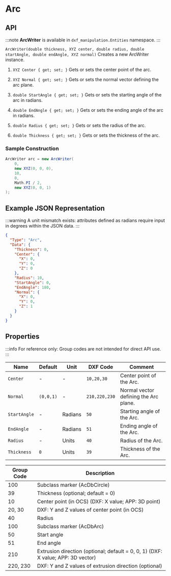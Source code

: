 # Arc

## API

:::note
**ArcWriter** is available in `dxf_manipulation.Entities` namespace.
:::

`ArcWriter(double thickness, XYZ center, double radius, double startAngle, double endAngle, XYZ normal)`
Creates a new ArcWriter instance.

1. `XYZ Center { get; set; }`
   Gets or sets the center point of the arc.

2. `XYZ Normal { get; set; }`
   Gets or sets the normal vector defining the arc plane.

3. `double StartAngle { get; set; }`
   Gets or sets the starting angle of the arc in radians.

4. `double EndAngle { get; set; }`
   Gets or sets the ending angle of the arc in radians.

5. `double Radius { get; set; }`
   Gets or sets the radius of the arc.

6. `double Thickness { get; set; }`
   Gets or sets the thickness of the arc.

### Sample Construction

```csharp
ArcWriter arc = new ArcWriter(
    0,
    new XYZ(0, 0, 0),
    10,
    0,
    Math.PI / 2,
    new XYZ(0, 0, 1)
);
```

## Example JSON Representation

:::warning
A unit mismatch exists: attributes defined as radians require input in degrees within the JSON data.
:::

```json
{
  "Type": "Arc",
  "Data": {
    "Thickness": 0,
    "Center": {
      "X": 0,
      "Y": 0,
      "Z": 0
    },
    "Radius": 10,
    "StartAngle": 0,
    "EndAngle": 180,
    "Normal": {
      "X": 0,
      "Y": 0,
      "Z": 1
    }
  }
}
```

## Properties

:::info
For reference only: Group codes are not intended for direct API use.
:::

| Name         | Default   | Unit    | DXF Code      | Comment                               |
| ------------ | --------- | ------- | ------------- | ------------------------------------- |
| `Center`     | -         | -       | `10,20,30`    | Center point of the Arc.              |
| `Normal`     | `(0,0,1)` | -       | `210,220,230` | Normal vector defining the Arc plane. |
| `StartAngle` | -         | Radians | `50`          | Starting angle of the Arc.            |
| `EndAngle`   | -         | Radians | `51`          | Ending angle of the Arc.              |
| `Radius`     | -         | Units   | `40`          | Radius of the Arc.                    |
| `Thickness`  | `0`       | Units   | `39`          | Thickness of the Arc.                 |

| Group Code | Description                                                                      |
| ---------- | -------------------------------------------------------------------------------- |
| 100        | Subclass marker (AcDbCircle)                                                     |
| 39         | Thickness (optional; default = 0)                                                |
| 10         | Center point (in OCS) (DXF: X value; APP: 3D point)                              |
| 20, 30     | DXF: Y and Z values of center point (in OCS)                                     |
| 40         | Radius                                                                           |
| 100        | Subclass marker (AcDbArc)                                                        |
| 50         | Start angle                                                                      |
| 51         | End angle                                                                        |
| 210        | Extrusion direction (optional; default = 0, 0, 1) (DXF: X value; APP: 3D vector) |
| 220, 230   | DXF: Y and Z values of extrusion direction (optional)                            |
